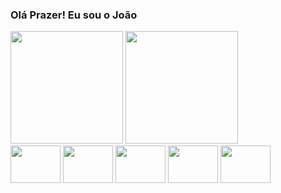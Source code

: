 ### Olá Prazer! Eu sou o João

<!--
**joaoparaujocr/joaoparaujocr** is a ✨ _special_ ✨ repository because its `README.md` (this file) appears on your GitHub profile.

Here are some ideas to get you started:

- 🔭 I’m currently working on ...
- 🌱 I’m currently learning ...
- 👯 I’m looking to collaborate on ...
- 🤔 I’m looking for help with ...
- 💬 Ask me about ...
- 📫 How to reach me: ...
- 😄 Pronouns: ...
- ⚡ Fun fact: ...
-->
<div>
  <a href="https://github.com/joaoparaujocr/"></a>
  <img weight="49%" height="180em" src="https://github-readme-stats.vercel.app/api?username=joaoparaujocr&count_private=true&show_icons=true&theme=radical">
  <img weight="39%" height="180em"src="https://github-readme-stats.vercel.app/api/top-langs/?username=joaoparaujocr&layout=compact&theme=dracula">
</div>
<div>
  <img width="80px" height="60px" src="https://cdn.jsdelivr.net/gh/devicons/devicon/icons/html5/html5-original-wordmark.svg" />
  <img width="80px" height="60px" src="https://cdn.jsdelivr.net/gh/devicons/devicon/icons/css3/css3-plain-wordmark.svg" />
  <img width="80px" height="60px" src="https://cdn.jsdelivr.net/gh/devicons/devicon/icons/javascript/javascript-original.svg" />
  <img width="80px" height="60px" src="https://cdn.jsdelivr.net/gh/devicons/devicon/icons/jquery/jquery-plain-wordmark.svg" />
  <img width="80px" height="60px" src="https://cdn.jsdelivr.net/gh/devicons/devicon/icons/python/python-original-wordmark.svg" />
</div>
